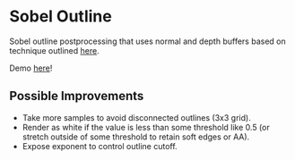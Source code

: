 # Sobel Outline

Sobel outline postprocessing that uses normal and depth buffers based on technique outlined [here](https://www.vertexfragment.com/ramblings/unity-postprocessing-sobel-outline/#normal-based-outline).

Demo [here](https://gkjohnson.github.io/threejs-sandbox/sobel-outline/)!

## Possible Improvements

- Take more samples to avoid disconnected outlines (3x3 grid).
- Render as white if the value is less than some threshold like 0.5 (or stretch outside of some threshold to retain soft edges or AA).
- Expose exponent to control outline cutoff.
